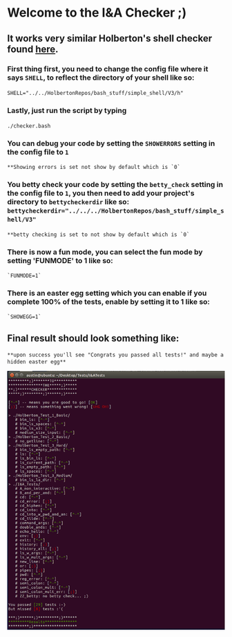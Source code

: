 # Welcome to the I&A Checker ;)
## It works very similar Holberton's shell checker found [here](https://github.com/holbertonschool/0x15.c/).

### First thing first, you need to change the config file where it says `SHELL`, to reflect the directory of your shell like so: 
`SHELL="../../HolbertonRepos/bash_stuff/simple_shell/V3/h"`

### Lastly, just run the script by typing 
`./checker.bash`

### You can debug your code by setting the `SHOWERRORS` setting in the config file to `1`
	**Showing errors is set not show by default which is `0`

### You betty check your code by setting the `betty_check` setting in the config file to `1`, you then need to add your project's directory to `bettycheckerdir` like so: `bettycheckerdir="../../../HolbertonRepos/bash_stuff/simple_shell/V3"`
	**betty checking is set to not show by default which is `0`

### There is now a fun mode, you can select the fun mode by setting 'FUNMODE' to 1 like so:
	`FUNMODE=1`

### There is an easter egg setting which you can enable if you complete 100% of the tests, enable by setting it to 1 like so:
	`SHOWEGG=1`

## Final result should look something like: 
	**upon success you'll see "Congrats you passed all tests!" and maybe a hidden easter egg**

![](exampleout.png)
